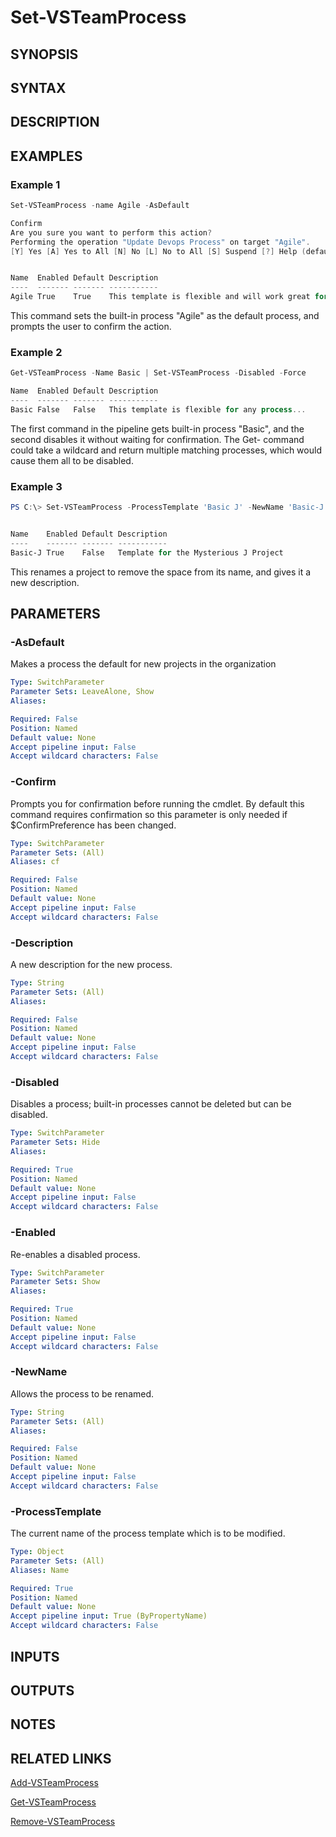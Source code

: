 <!-- #include "./common/header.md" -->

# Set-VSTeamProcess

## SYNOPSIS

<!-- #include "./synopsis/Set-VSTeamProcess.md" -->

## SYNTAX

## DESCRIPTION

<!-- #include "./synopsis/Set-VSTeamProcess.md" -->

## EXAMPLES

### Example 1

```PowerShell
Set-VSTeamProcess -name Agile -AsDefault

Confirm
Are you sure you want to perform this action?
Performing the operation "Update Devops Process" on target "Agile".
[Y] Yes [A] Yes to All [N] No [L] No to All [S] Suspend [?] Help (default is "Yes"): y


Name  Enabled Default Description
----  ------- ------- -----------
Agile True    True    This template is flexible and will work great for most teams...
```

This command sets the built-in process "Agile" as the default process, and prompts the user to confirm the action.

### Example 2

```PowerShell
Get-VSTeamProcess -Name Basic | Set-VSTeamProcess -Disabled -Force

Name  Enabled Default Description
----  ------- ------- -----------
Basic False   False   This template is flexible for any process...
```

The first command in the pipeline gets built-in process "Basic", and the second disables it without waiting for confirmation.
The Get- command could take a wildcard and return multiple matching processes, which would cause them all to be disabled.

### Example 3

```PowerShell
PS C:\> Set-VSTeamProcess -ProcessTemplate 'Basic J' -NewName 'Basic-J' -Description 'Template for the Mysterious J Project' -Force


Name    Enabled Default Description
----    ------- ------- -----------
Basic-J True    False   Template for the Mysterious J Project
```

This renames a project to remove the space from its name, and gives it a new description.

## PARAMETERS

### -AsDefault

Makes a process the default for new projects in the organization

```yaml
Type: SwitchParameter
Parameter Sets: LeaveAlone, Show
Aliases:

Required: False
Position: Named
Default value: None
Accept pipeline input: False
Accept wildcard characters: False
```

### -Confirm
Prompts you for confirmation before running the cmdlet. By default this command requires confirmation so this parameter is only needed if $ConfirmPreference has been changed.

```yaml
Type: SwitchParameter
Parameter Sets: (All)
Aliases: cf

Required: False
Position: Named
Default value: None
Accept pipeline input: False
Accept wildcard characters: False
```
### -Description

A new description for the new process.

```yaml
Type: String
Parameter Sets: (All)
Aliases:

Required: False
Position: Named
Default value: None
Accept pipeline input: False
Accept wildcard characters: False
```

### -Disabled

Disables a process; built-in processes cannot be deleted but can be disabled.

```yaml
Type: SwitchParameter
Parameter Sets: Hide
Aliases:

Required: True
Position: Named
Default value: None
Accept pipeline input: False
Accept wildcard characters: False
```

### -Enabled

Re-enables a disabled process.

```yaml
Type: SwitchParameter
Parameter Sets: Show
Aliases:

Required: True
Position: Named
Default value: None
Accept pipeline input: False
Accept wildcard characters: False
```

<!-- #include "./params/force.md" -->

### -NewName

Allows the process to be renamed.

```yaml
Type: String
Parameter Sets: (All)
Aliases:

Required: False
Position: Named
Default value: None
Accept pipeline input: False
Accept wildcard characters: False
```

### -ProcessTemplate
The current name of the process template which is to be modified.

```yaml
Type: Object
Parameter Sets: (All)
Aliases: Name

Required: True
Position: Named
Default value: None
Accept pipeline input: True (ByPropertyName)
Accept wildcard characters: False
```

<!-- #include "./params/whatif.md" -->

## INPUTS

## OUTPUTS

## NOTES

## RELATED LINKS

[Add-VSTeamProcess](Add-VSTeamProcess.md)

[Get-VSTeamProcess](Get-VSTeamProcess.md)

[Remove-VSTeamProcess](Remove-VSTeamProcess.md)